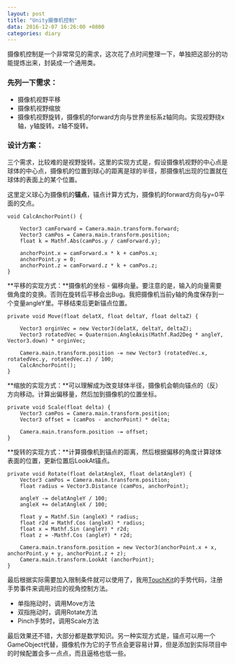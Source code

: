 ```yaml
---
layout: post
title: "Unity摄像机控制"
data: 2016-12-07 16:26:00 +0800
categories: diary
---
```


摄像机控制是一个非常常见的需求，这次花了点时间整理一下，单独把这部分的功能提炼出来，封装成一个通用类。

### 先列一下需求：

- 摄像机视野平移
- 摄像机视野缩放
- 摄像机视野旋转，摄像机的forward方向与世界坐标系z轴同向。实现视野绕x轴，y轴旋转。z轴不旋转。

### 设计方案：
三个需求，比较难的是视野旋转。这里的实现方式是，假设摄像机视野的中心点是球体的中心点，摄像机的位置到球心的距离是球的半径，那摄像机出现的位置就在球体的表面上的某个位置。

这里定义球心为摄像机的**锚点**，锚点计算方式为，摄像机的forward方向与y=0平面的交点。

```
void CalcAnchorPoint() {

	Vector3 camForward = Camera.main.transform.forward;
	Vector3 camPos = Camera.main.transform.position;
	float k = Mathf.Abs(camPos.y / camForward.y);

	anchorPoint.x = camForward.x * k + camPos.x;
	anchorPoint.y = 0;
	anchorPoint.z = camForward.z * k + camPos.z;
}
```
**平移的实现方式：**摄像机的坐标 - 偏移向量。要注意的是，输入的向量需要做角度的变换。否则在旋转后平移会出Bug。我把摄像机当前y轴的角度保存到一个变量angleY里。平移结束后更新锚点位置。

```
private void Move(float delatX, float deltaY, float deltaZ) {

	Vector3 orginVec = new Vector3(delatX, deltaY, deltaZ);
	Vector3 rotatedVec = Quaternion.AngleAxis(Mathf.Rad2Deg * angleY, Vector3.down) * orginVec;

	Camera.main.transform.position -= new Vector3 (rotatedVec.x, rotatedVec.y, rotatedVec.z) / 100;
	CalcAnchorPoint();
}
```

**缩放的实现方式：**可以理解成为改变球体半径，摄像机会朝向锚点的（反）方向移动。计算出偏移量，然后加到摄像机的位置坐标。

```
private void Scale(float delta) {
	Vector3 camPos = Camera.main.transform.position;
	Vector3 offset = (camPos - anchorPoint) * delta;

	Camera.main.transform.position -= offset;
}
```

**旋转的实现方式：**计算摄像机到锚点的距离，然后根据偏移的角度计算球体表面的位置，更新位置后LookAt锚点。

```
private void Rotate(float delatAngleX, float delatAngleY) {
	Vector3 camPos = Camera.main.transform.position;
	float radius = Vector3.Distance (camPos, anchorPoint);

	angleY -= delatAngleY / 100;
	angleX += delatAngleX / 100;

	float y = Mathf.Sin (angleX) * radius;
	float r2d = Mathf.Cos (angleX) * radius;
	float x = Mathf.Sin (angleY) * r2d;
	float z = -Mathf.Cos (angleY) * r2d;

	Camera.main.transform.position = new Vector3(anchorPoint.x + x, anchorPoint.y + y, anchorPoint.z + z);
	Camera.main.transform.LookAt (anchorPoint);
}
```

最后根据实际需要加入限制条件就可以使用了，我用[TouchKit](https://github.com/prime31/TouchKit)的手势代码，注册手势事件来调用对应的视角控制方法。
- 单指拖动时，调用Move方法
- 双指拖动时，调用Rotate方法
- Pinch手势时，调用Scale方法

最后效果还不错，大部分都是数学知识。另一种实现方式是，锚点可以用一个GameObject代替，摄像机作为它的子节点会更容易计算，但是添加到实际项目中的时候配置会多一点点，而且逼格也低一些。